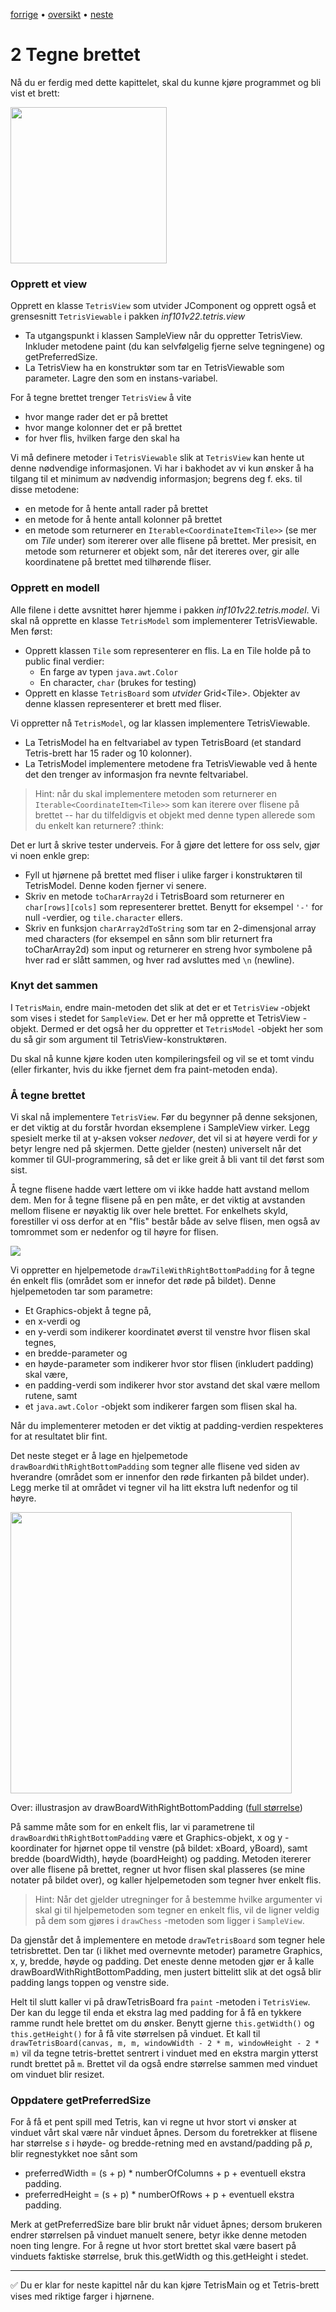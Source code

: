 [forrige](./01-grid.md) &bullet; [oversikt](../README.md#steg-for-steg) &bullet; [neste](./03-tegnbrikke.md)

# 2 Tegne brettet

Nå du er ferdig med dette kapittelet, skal du kunne kjøre programmet og bli vist et brett:

[<img src="./pics/drawBoard.png"  width="250">](./pics/drawBoard.png)


### Opprett et view
Opprett en klasse `TetrisView` som utvider JComponent og opprett også et grensesnitt `TetrisViewable` i pakken *inf101v22.tetris.view*
- Ta utgangspunkt i klassen SampleView når du oppretter TetrisView. Inkluder metodene paint (du kan selvfølgelig fjerne selve tegningene) og getPreferredSize.
- La TetrisView ha en konstruktør som tar en TetrisViewable som parameter. Lagre den som en instans-variabel.

For å tegne brettet trenger `TetrisView` å vite
- hvor mange rader det er på brettet
- hvor mange kolonner det er på brettet
- for hver flis, hvilken farge den skal ha

Vi må definere metoder i `TetrisViewable` slik at `TetrisView` kan hente ut denne nødvendige informasjonen. Vi har i bakhodet av vi kun ønsker å ha tilgang til et minimum av nødvendig informasjon; begrens deg f. eks. til disse metodene:
- en metode for å hente antall rader på brettet
- en metode for å hente antall kolonner på brettet
- en metode som returnerer en `Iterable<CoordinateItem<Tile>>` (se mer om *Tile* under) som itererer over alle flisene på brettet. Mer presisit, en metode som returnerer et objekt som, når det itereres over, gir alle koordinatene på brettet med tilhørende fliser.

### Opprett en modell

Alle filene i dette avsnittet hører hjemme i pakken *inf101v22.tetris.model*. Vi skal nå opprette en klasse `TetrisModel` som implementerer TetrisViewable. Men først:
- Opprett klassen `Tile` som representerer en flis. La en Tile holde på to public final verdier:
    - En farge av typen `java.awt.Color`
    - En character, `char` (brukes for testing)
- Opprett en klasse `TetrisBoard` som *utvider* Grid&lt;Tile&gt;. Objekter av denne klassen representerer et brett med fliser.

Vi oppretter nå `TetrisModel`, og lar klassen implementere TetrisViewable.
- La TetrisModel ha en feltvariabel av typen TetrisBoard (et standard Tetris-brett har 15 rader og 10 kolonner).
- La TetrisModel implementere metodene fra TetrisViewable ved å hente det den trenger av informasjon fra nevnte feltvariabel.

> Hint: når du skal implementere metoden som returnerer en `Iterable<CoordinateItem<Tile>>` som kan iterere over flisene på brettet -- har du tilfeldigvis et objekt med denne typen allerede som du enkelt kan returnere? :think:

Det er lurt å skrive tester underveis. For å gjøre det lettere for oss selv, gjør vi noen enkle grep:
- Fyll ut hjørnene på brettet med fliser i ulike farger i konstruktøren til TetrisModel. Denne koden fjerner vi senere.
- Skriv en metode `toCharArray2d` i TetrisBoard som returnerer en `char[rows][cols]` som representerer brettet. Benytt for eksempel `'-'` for null -verdier, og `tile.character` ellers.
- Skriv en funksjon `charArray2dToString` som tar en 2-dimensjonal array med characters (for eksempel en sånn som blir returnert fra toCharArray2d) som input og returnerer en streng hvor symbolene på hver rad er slått sammen, og hver rad avsluttes med `\n` (newline).

### Knyt det sammen

I `TetrisMain`, endre main-metoden det slik at det er et `TetrisView` -objekt som vises i stedet for `SampleView`. Det er her må opprette et TetrisView -objekt. Dermed er det også her du oppretter et `TetrisModel` -objekt her som du så gir som argument til TetrisView-konstruktøren.

Du skal nå kunne kjøre koden uten kompileringsfeil og vil se et tomt vindu (eller firkanter, hvis du ikke fjernet dem fra paint-metoden enda).


### Å tegne brettet

Vi skal nå implementere `TetrisView`. Før du begynner på denne seksjonen, er det viktig at du forstår hvordan eksemplene i SampleView virker. Legg spesielt merke til at y-aksen vokser *nedover*, det vil si at høyere verdi for *y* betyr lengre ned på skjermen. Dette gjelder (nesten) universelt når det kommer til GUI-programmering, så det er like greit å bli vant til det først som sist.

Å tegne flisene hadde vært lettere om vi ikke hadde hatt avstand mellom dem. Men for å tegne flisene på en pen måte, er det viktig at avstanden mellom flisene er nøyaktig lik over hele brettet. For enkelhets skyld, forestiller vi oss derfor at en "flis" består både av selve flisen, men også av tomrommet som er nedenfor og til høyre for flisen. 

![](./pics/drawTileWithRightBottomPadding.png)

Vi oppretter en hjelpemetode `drawTileWithRightBottomPadding` for å tegne én enkelt flis (området som er innefor det røde på bildet). Denne hjelpemetoden tar som parametre:
- Et Graphics-objekt å tegne på,
- en x-verdi og 
- en y-verdi som indikerer koordinatet øverst til venstre hvor flisen skal tegnes,
- en bredde-parameter og
- en høyde-parameter som indikerer hvor stor flisen (inkludert padding) skal være, 
- en padding-verdi som indikerer hvor stor avstand det skal være mellom rutene, samt
- et `java.awt.Color` -objekt som indikerer fargen som flisen skal ha.

Når du implementerer metoden er det viktig at padding-verdien respekteres for at resultatet blir fint.

Det neste steget er å lage en hjelpemetode `drawBoardWithRightBottomPadding` som tegner alle flisene ved siden av hverandre (området som er innenfor den røde firkanten på bildet under). Legg merke til at området vi tegner vil ha litt ekstra luft nedenfor og til høyre.

<img src="./pics/drawBoardWithRightBottomPadding.png" width="450">

Over: illustrasjon av drawBoardWithRightBottomPadding ([full størrelse](./pics/drawBoardWithRightBottomPadding.png))

På samme måte som for en enkelt flis, lar vi parametrene til `drawBoardWithRightBottomPadding` være et Graphics-objekt, x og y -koordinater for hjørnet oppe til venstre (på bildet: xBoard, yBoard), samt bredde (boardWidth), høyde (boardHeight) og padding. Metoden itererer over alle flisene på brettet, regner ut hvor flisen skal plasseres (se mine notater på bildet over), og kaller hjelpemetoden som tegner hver enkelt flis.

> Hint: Når det gjelder utregninger for å bestemme hvilke argumenter vi skal gi til hjelpemetoden som tegner en enkelt flis, vil de ligner veldig på dem som gjøres i `drawChess` -metoden som ligger i `SampleView`.

Da gjenstår det å implementere en metode `drawTetrisBoard` som tegner hele tetrisbrettet. Den tar (i likhet med overnevnte metoder) parametre Graphics, x, y, bredde, høyde og padding. Det eneste denne metoden gjør er å kalle drawBoardWithRightBottomPadding, men justert bittelitt slik at det også blir padding langs toppen og venstre side.

Helt til slutt kaller vi på drawTetrisBoard fra `paint` -metoden i `TetrisView`. Der kan du legge til enda et ekstra lag med padding for å få en tykkere ramme rundt hele brettet om du ønsker. Benytt gjerne `this.getWidth()` og `this.getHeight()` for å få vite størrelsen på vinduet. Et kall til `drawTetrisBoard(canvas, m, m, windowWidth - 2 * m, windowHeight - 2 * m)` vil da tegne tetris-brettet sentrert i vinduet med en ekstra margin ytterst rundt brettet på `m`. Brettet vil da også endre størrelse sammen med vinduet om vinduet blir resizet.

### Oppdatere getPreferredSize

For å få et pent spill med Tetris, kan vi regne ut hvor stort vi ønsker at vinduet vårt skal være når vinduet åpnes. Dersom du foretrekker at flisene har størrelse *s* i høyde- og bredde-retning med en avstand/padding på *p*, blir regnestykket noe sånt som
- preferredWidth = (s + p) * numberOfColumns + p + eventuell ekstra padding.
- preferredHeight = (s + p) * numberOfRows + p + eventuell ekstra padding.

Merk at getPreferredSize bare blir brukt når viduet åpnes; dersom brukeren endrer størrelsen på vinduet manuelt senere, betyr ikke denne metoden noen ting lengre. For å regne ut hvor stort brettet skal være basert på vinduets faktiske størrelse, bruk this.getWidth og this.getHeight i stedet.

---

:white_check_mark: Du er klar for neste kapittel når du kan kjøre TetrisMain og et Tetris-brett vises med riktige farger i hjørnene.
